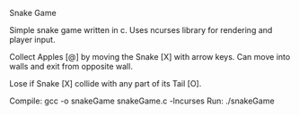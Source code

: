 Snake Game

Simple snake game written in c.
Uses ncurses library for rendering and player input.

Collect Apples [@] by moving the Snake [X] with arrow keys.
Can move into walls and exit from opposite wall.

Lose if Snake [X] collide with any part of its Tail [O].

Compile: gcc -o snakeGame snakeGame.c -lncurses
Run: ./snakeGame
